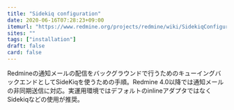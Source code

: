 ```yaml
---
title: "Sidekiq configuration"
date: 2020-06-16T07:28:23+09:00
itemurl: "https://www.redmine.org/projects/redmine/wiki/SidekiqConfiguration"
sites: ""
tags: ["installation"]
draft: false
card: false
---
```


Redmineの通知メールの配信をバックグラウンドで行うためのキューイングバックエンドとしてSideKiqを使うための手順。Redmine 4.0以降では通知メールの非同期送信に対応。実運用環境ではデフォルトのinlineアダプタではなくSidekiqなどの使用が推奨。
